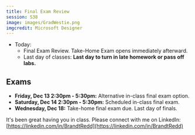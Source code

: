 ```yaml
---
title: Final Exam Review
session: S38
image: images/GradWestie.png
imgcredit: Microsoft Designer
---
```


* Today:
    * Final Exam Review. Take-Home Exam opens immediately afterward.
    * Last day of classes: **Last day to turn in late homework or pass off labs.**

## Exams
* **Friday, Dec 13 2:30pm - 5:30pm:** Alternative in-class final exam option.
* **Saturday, Dec 14 2:30pm - 5:30pm:** Scheduled in-class final exam.
* **Wednesday, Dec 18:** Take-home final exam due. Last day of finals.

It's been great having you in class. Please connect with me on LinkedIn: [https://linkedin.com/in/BrandtRedd](https://linkedin.com/in/BrandtRedd)
